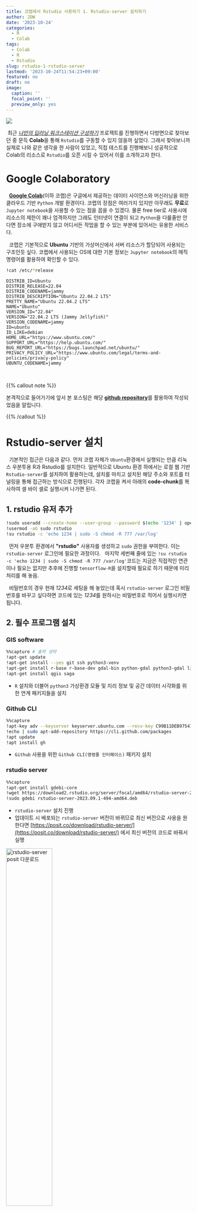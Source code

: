 ```yaml
---
title: 코랩에서 Rstudio 사용하기 1. Rstudio-server 설치하기
author: JDW
date: '2023-10-24'
categories:
  - R
  - Colab
tags:
  - Colab
  - R
  - Rstudio
slug: rstudio-1-rstudio-server
lastmod: '2023-10-24T11:54:23+09:00'
featured: no
draft: no
image:
  caption: ''
  focal_point: ''
  preview_only: yes
---
```





![](images/colab_logo.png)

&nbsp;최근 <U>*나만의 딥러닝 워크스테이션 구성하기*</U> 프로젝트를 진행하면서 다방면으로 찾아보던 중 문득 **Colab**을 통해 `Rstudio`를 구동할 수 있지 않을까 싶었다. 그래서 찾아보니까 실제로 나와 같은 생각을 한 사람이 있었고, 직접 테스트를 진행해보니 성공적으로 Colab의 리소스로 `Rstudio`를 오픈 시킬 수 있어서 이를 소개하고자 한다. 

# Google Colaboratory 
&nbsp; **[Google Colab](https://colab.google/)**(이하 코랩)은 구글에서 제공하는 데이터 사이언스와 머신러닝을 위한 클라우드 기반 `Python` 개발 환경이다. 코랩의 장점은 여러가지 있지만 아무래도 **무료**로 `Jupyter notebook`을 사용할 수 있는 점을 꼽을 수 있겠다. 물론 free tier로 사용시에 리소스의 제한이 꽤나 엄격하지만 그래도 인터넷이 연결이 되고 `Python`을 다룰줄만 안다면 장소에 구애받지 않고 어디서든 작업을 할 수 있는 부분에 있어서는 유용한 서비스다. 

&nbsp; 코랩은 기본적으로 **Ubuntu** 기반의 가상머신에서 서버 리소스가 할당되어 사용되는 구조인듯 싶다. 코랩에서 사용되는 OS에 대한 기본 정보는 `Jupyter notebook`의 매직 명령어를 활용하여 확인할 수 있다.  

```bash
!cat /etc/*release
```

```
DISTRIB_ID=Ubuntu
DISTRIB_RELEASE=22.04
DISTRIB_CODENAME=jammy
DISTRIB_DESCRIPTION="Ubuntu 22.04.2 LTS"
PRETTY_NAME="Ubuntu 22.04.2 LTS"
NAME="Ubuntu"
VERSION_ID="22.04"
VERSION="22.04.2 LTS (Jammy Jellyfish)"
VERSION_CODENAME=jammy
ID=ubuntu
ID_LIKE=debian
HOME_URL="https://www.ubuntu.com/"
SUPPORT_URL="https://help.ubuntu.com/"
BUG_REPORT_URL="https://bugs.launchpad.net/ubuntu/"
PRIVACY_POLICY_URL="https://www.ubuntu.com/legal/terms-and-policies/privacy-policy"
UBUNTU_CODENAME=jammy
```

<br>

{{% callout note %}}

본격적으로 들어가기에 앞서 본 포스팅은 해당 [**github repository**](https://github.com/naru-T/RstudioServer_on_Colab)를 활용하여 작성되었음을 알립니다. 

{{% /callout %}}


# Rstudio-server 설치 
&nbsp; 기본적인 접근은 다음과 같다. 먼저 코랩 자체가 `Ubuntu`환경에서 실행되는 만큼 리눅스 우분투용 R과 Rstudio를 설치한다. 일반적으로 Ubuntu 환경 하에서는 로컬 웹 기반 `Rstudio-server`를 설치하여 활용하는데, 설치를 마치고 설치된 해당 주소와 포트를 터널링을 통해 접근하는 방식으로 진행된다. 각자 코랩을 켜서 아래의 **code-chunk**를 복사하여 셀 바이 셀로 실행시켜 나가면 된다. 

## 1. **rstudio** 유저 추가 

```bash
!sudo useradd --create-home --user-group --password $(echo '1234' | openssl passwd -1 -stdin) rstudio
!usermod -aG sudo rstudio
!su rstudio -c 'echo 1234 | sudo -S chmod -R 777 /var/log'
```
&nbsp; 먼저 우분투 환경에서 **"rstudio"** 사용자를 생성하고 `sudo` 권한을 부여한다. 이는 `rstudio-server` 로그인에 필요한 과정이다. 
&nbsp; 마지막 세번째 줄에 있는 `!su rstudio -c 'echo 1234 | sudo -S chmod -R 777 /var/log'`코드는 지금은 직접적인 연관이나 필요는 없지만 추후에 진행할 `tensorflow-R`을 설치할때 필요로 하기 때문에 미리 처리를 해 놓음.

&nbsp; 비밀번호의 경우 현재 *1234*로 세팅을 해 놓았는데 혹시 `rstudio-server` 로그인 비밀번호를 바꾸고 싶다하면 코드에 있는 *1234*를 원하시는 비밀번호로 적어서 실행시키면 됩니다. 

## 2. 필수 프로그램 설치 

### GIS software 

```bash
%%capture # 출력 생략 
!apt-get update
!apt-get install --yes git ssh python3-venv
!apt-get install r-base r-base-dev gdal-bin python-gdal python3-gdal libgdal-dev libproj-dev proj-data proj-bin libgeos-dev libudunits2-dev libv8-dev libprotobuf-dev libxml2 libjq-dev
!apt-get install qgis saga
```

- `R` 설치와 더불어 `python3` 가상환경 모듈 및 지리 정보 및 공간 데이터 시각화를 위한 연계 패키지들을 설치

### Github CLI 

```bash
%%capture
!apt-key adv --keyserver keyserver.ubuntu.com --recv-key C99B11DEB97541F0
!echo | sudo apt-add-repository https://cli.github.com/packages
!apt update
!apt install gh
```

- `Github` 사용을 위한 `Github CLI(명령줄 인터페이스)` 패키지 설치 

### rstudio server

```bash
%%capture
!apt-get install gdebi-core
!wget https://download2.rstudio.org/server/focal/amd64/rstudio-server-2023.09.1-494-amd64.deb
!sudo gdebi rstudio-server-2023.09.1-494-amd64.deb
```

- `rstudio-server` 설치 진행 
- 업데이트 시 배포되는 `rstudio-server` 버전이 바뀌므로 최신 버전으로 사용을 원한다면 [https://posit.co/download/rstudio-server/](https://posit.co/download/rstudio-server/) 에서 최신 버전의 코드로 바꿔서 실행


<img src="images/install-rstudio.png" alt="rstudio-server posit 다운로드" width="50%"/>

<center>

*<rstudio-server posit 다운로드 페이지>*

</center>

### ngrok 토큰 발급 
&nbsp; 다음으로 진행해야 할 것으로 `ngork` 서비스 관련 사항들이다. `ngork`는 로컬의 개발환경을 인터넷으로 공개적으로 접근 가능하게 만들어주는 터널링(Tunneling) 서비스라고 한다. 주로 시스템 혹은 웹 개발시 테스트 혹은 디버깅 작업을 수행하는데 사용되는 서비스인데 우리는 이것을 통해 내부 `rstudio-server`의 로컬 주소 및 포트를 접근할 수 있는 주소를 만드는데 사용할 것입니다. [https://dashboard.ngrok.com/auth/your-authtoken](https://dashboard.ngrok.com/auth/your-authtoken) 다음에 사이트에서 ngork 가입 및 토큰을 발급받습니다. 

<img src="images/ngork_auth.png" alt="ngork account 토큰 발급" width="50%"/>

<center>

*<ngork account 토큰 발급>*

</center>


```python
from getpass import getpass

# Don't forget create your account of ngrok and get token from https://dashboard.ngrok.com/auth/your-authtoken
authtoken = getpass("Input your Auth token")
```

- 발급받은 토큰을 복사하여 아래의 코드 실행 시 생성된 입력 창에 입력  


```bash
! wget -q -c -nc https://bin.equinox.io/c/4VmDzA7iaHb/ngrok-stable-linux-amd64.zip
! unzip -qq -n ngrok-stable-linux-amd64.zip
```

- `wget`과 `unzip` 명령을 통해 `ngrok`을 다운로드하고 압축을 해제하여 코랩 환경에서 IP 터널링을 가능케 함

## 3. ngrok을 통한 Rstudio server 가동 

&nbsp; 마지막으로 앞서 설정한 `ngork` 토큰을 통해 코랩 로컬에서 실행되어 있는 `rstudio-server` 웹 서버를 공용 IP 주소로 터널링하여 접근을 진행합니다. 아래의 코드를 실행시키면 나오는 주소가 바로 코랩으로 실행시킨 `rstudio-server`의 웹 주소입니다.


```python
# Run ngrok
get_ipython().system_raw('./ngrok authtoken $authtoken && ./ngrok http 8787 &')
! sleep 3

# Get the address for Rstudio-server
import requests
from re import sub
r = requests.get('http://localhost:4040/api/tunnels')

str_ssh = r.json()['tunnels'][0]['public_url']
print(str_ssh)
```

```
#> https://af9e-105-199-235-17.ngrok-free.app # 출력 예시
```

<img src="images/ngork_visit.png" width="100%" /><img src="images/rstudio-login.png" width="100%" />

<img src="images/rstudio-main.png" alt="" width="100%"/>

<center>

*<ngork tunneling 및 Rstudio-server login, main 페이지>*

</center>

&nbsp; 출력으로 나온 `ngork` 터널링 페이지에서 **Visit Site**를 클릭하면 우리가 설정한 `rstudio-server`의 로그인 화면이 보여지고, 이 후 최초에 설정한 로그인 입력정보`(ID : rstudio, PW : 1234)`를 입력하게 되면 비로소 코랩에서 코랩의 리소스를 통한 `Rstudio` 사용이 가능해 집니다. 

------------------------------------------------------------------------

# References 

- [https://github.com/naru-T/RstudioServer_on_Colab](https://github.com/naru-T/RstudioServer_on_Colab) (Github repository) 

- [https://github.com/naru-T/RstudioServer_on_Colab/blob/master/Rstudio_server.ipynb](https://github.com/naru-T/RstudioServer_on_Colab/blob/master/Rstudio_server.ipynb) (.ipynb) 










